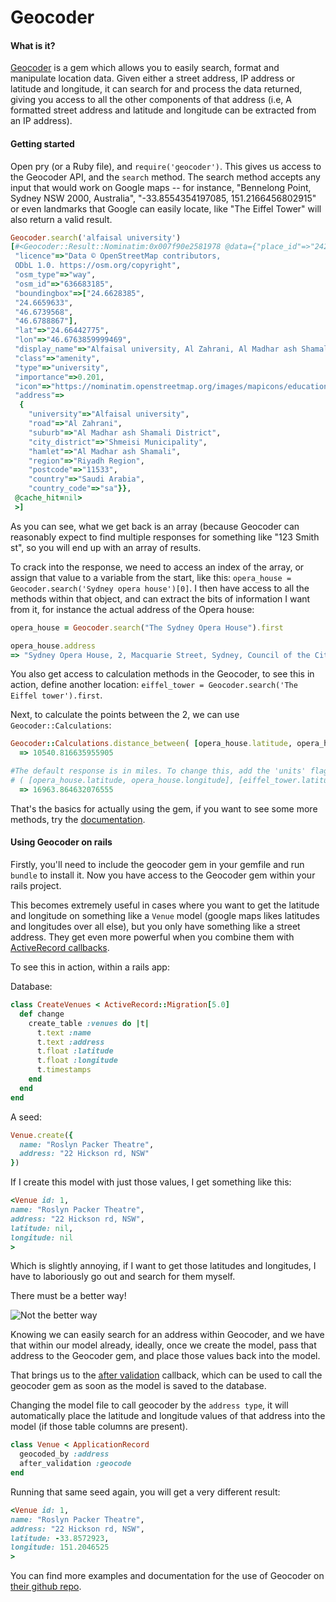 # Geocoder

#### What is it?
[Geocoder](https://github.com/alexreisner/geocoder) is a gem which allows you to easily search, format and manipulate location data.
Given either a street address, IP address or latitude and longitude, it can search for and process the data returned, giving you access to all the other components of that address (i.e, A formatted street address and latitude and longitude can be extracted from an IP address).

#### Getting started

Open pry (or a Ruby file), and `require('geocoder')`.
This gives us access to the Geocoder API, and the `search` method. The search method accepts any input that would work on Google maps -- for instance, "Bennelong Point, Sydney NSW 2000, Australia", "-33.8554354197085, 151.2166456802915" or even landmarks that Google can easily locate, like "The Eiffel Tower" will also return a valid result.

```rb
Geocoder.search('alfaisal university')
[#<Geocoder::Result::Nominatim:0x007f90e2581978 @data={"place_id"=>"242174901",
 "licence"=>"Data © OpenStreetMap contributors,
 ODbL 1.0. https://osm.org/copyright",
 "osm_type"=>"way",
 "osm_id"=>"636683185",
 "boundingbox"=>["24.6628385",
 "24.6659633",
 "46.6739568",
 "46.6788867"],
 "lat"=>"24.66442775",
 "lon"=>"46.6763859999469",
 "display_name"=>"Alfaisal university, Al Zahrani, Al Madhar ash Shamali District, Shmeisi Municipality, Al Madhar ash Shamali, Riyadh Region, 11533, Saudi Arabia",
 "class"=>"amenity",
 "type"=>"university",
 "importance"=>0.201,
 "icon"=>"https://nominatim.openstreetmap.org/images/mapicons/education_university.p.20.png",
 "address"=>
  { 
    "university"=>"Alfaisal university",
    "road"=>"Al Zahrani",
    "suburb"=>"Al Madhar ash Shamali District",
    "city_district"=>"Shmeisi Municipality",
    "hamlet"=>"Al Madhar ash Shamali",
    "region"=>"Riyadh Region",
    "postcode"=>"11533",
    "country"=>"Saudi Arabia",
    "country_code"=>"sa"}},
 @cache_hit=nil>
 >]
```
As you can see, what we get back is an array (because Geocoder can reasonably expect to find multiple responses for something like "123 Smith st", so you will end up with an array of results.

To crack into the response, we need to access an index of the array, or assign that value to a variable from the start, like this: `opera_house = Geocoder.search('Sydney opera house')[0]`. I then have access to all the methods within that object, and can extract the bits of information I want from it, for instance the actual address of the Opera house: 
```rb
opera_house = Geocoder.search("The Sydney Opera House").first

opera_house.address
=> "Sydney Opera House, 2, Macquarie Street, Sydney, Council of the City of Sydney, New South Wales, 2000, Australia"
```

You also get access to calculation methods in the Geocoder, to see this in action, define another location: `eiffel_tower = Geocoder.search('The Eiffel tower').first`.

Next, to calculate the points between the 2, we can use `Geocoder::Calculations`:
```rb
Geocoder::Calculations.distance_between( [opera_house.latitude, opera_house.longitude], [eiffel_tower.latitude, eiffel_tower.longitude] )
  => 10540.816635955905 

#The default response is in miles. To change this, add the 'units' flag -- like this:
# ( [opera_house.latitude, opera_house.longitude], [eiffel_tower.latitude, eiffel_tower.longitude], units: :km )
  => 16963.864632076555
```

That's the basics for actually using the gem, if you want to see some more methods, try the [documentation](http://www.rubydoc.info/gems/rails-geocoder/0.9.11#Distance_and_Bearing).

#### Using Geocoder on rails

Firstly, you'll need to include the geocoder gem in your gemfile and run `bundle` to install it.
Now you have access to the Geocoder gem within your rails project.

This becomes extremely useful in cases where you want to get the latitude and longitude on something like a `Venue` model (google maps likes latitudes and longitudes over all else), but you only have something like a street address. They get even more powerful when you combine them with [ActiveRecord callbacks](https://apidock.com/rails/ActiveRecord/Callbacks).

To see this in action, within a rails app:

Database:
```rb
class CreateVenues < ActiveRecord::Migration[5.0]
  def change
    create_table :venues do |t|
      t.text :name
      t.text :address
      t.float :latitude
      t.float :longitude
      t.timestamps
    end
  end
end
```

A seed:
```rb
Venue.create({
  name: "Roslyn Packer Theatre",
  address: "22 Hickson rd, NSW"
})
```

If I create this model with just those values, I get something like this:
```rb
<Venue id: 1,
name: "Roslyn Packer Theatre",
address: "22 Hickson rd, NSW",
latitude: nil,
longitude: nil
>
```
Which is slightly annoying, if I want to get those latitudes and longitudes, I have to laboriously go out and search for them myself.

There must be a better way!


![Not the better way](http://i.imgur.com/3StofkT.gif)

Knowing we can easily search for an address within Geocoder, and we have that within our model already, ideally, once we create the model, pass that address to the Geocoder gem, and place those values back into the model.

That brings us to the [after validation](https://apidock.com/rails/ActiveRecord/Callbacks/after_validation) callback, which can be used to call the geocoder gem as soon as the model is saved to the database.

Changing the model file to call geocoder by the `address type`, it will automatically place the latitude and longitude values of that address into the model (if those table columns are present).
```rb
class Venue < ApplicationRecord
  geocoded_by :address
  after_validation :geocode
end
```
Running that same seed again, you will get a very different result:
```rb
<Venue id: 1,
name: "Roslyn Packer Theatre",
address: "22 Hickson rd, NSW",
latitude: -33.8572923,
longitude: 151.2046525
>
```

You can find more examples and documentation for the use of Geocoder on [their github repo](https://github.com/alexreisner/geocoder).